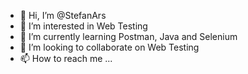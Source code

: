 - 👋 Hi, I’m @StefanArs
- 👀 I’m interested in Web Testing
- 🌱 I’m currently learning Postman, Java and Selenium
- 💞️ I’m looking to collaborate on Web Testing
- 📫 How to reach me ...

<!---
StefanArs/StefanArs is a ✨ special ✨ repository because its `README.md` (this file) appears on your GitHub profile.
You can click the Preview link to take a look at your changes.
--->
